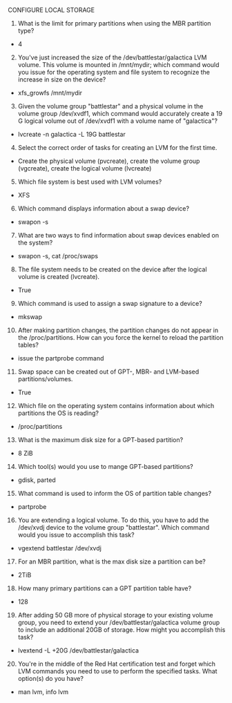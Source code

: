 CONFIGURE LOCAL STORAGE

1) What is the limit for primary partitions when using the MBR partition type?
* 4

2) You've just increased the size of the /dev/battlestar/galactica LVM volume. This volume is mounted in /mnt/mydir; which command would you issue for the operating system and file system to recognize the increase in size on the device?
* xfs_growfs /mnt/mydir

3) Given the volume group "battlestar" and a physical volume in the volume group /dev/xvdf1, which command would accurately create a 19 G logical volume out of /dev/xvdf1 with a volume name of "galactica"?
* lvcreate -n galactica -L 19G battlestar

4) Select the correct order of tasks for creating an LVM for the first time.
* Create the physical volume (pvcreate), create the volume group (vgcreate), create the logical volume (lvcreate)

5) Which file system is best used with LVM volumes?
* XFS

6) Which command displays information about a swap device?
* swapon -s

7) What are two ways to find information about swap devices enabled on the system?
* swapon -s, cat /proc/swaps

8) The file system needs to be created on the device after the logical volume is created (lvcreate).
* True

9) Which command is used to assign a swap signature to a device?
* mkswap

10) After making partition changes, the partition changes do not appear in the /proc/partitions. How can you force the kernel to reload the partition tables?
* issue the partprobe command

11) Swap space can be created out of GPT-, MBR- and LVM-based partitions/volumes.
* True

12) Which file on the operating system contains information about which partitions the OS is reading?
* /proc/partitions

13) What is the maximum disk size for a GPT-based partition?
* 8 ZiB

14) Which tool(s) would you use to mange GPT-based partitions?
* gdisk, parted

15) What command is used to inform the OS of partition table changes?
* partprobe

16) You are extending a logical volume. To do this, you have to add the /dev/xvdj device to the volume group "battlestar". Which command would you issue to accomplish this task?
* vgextend battlestar /dev/xvdj

17) For an MBR partition, what is the max disk size a partition can be?
* 2TiB

18) How many primary partitions can a GPT partition table have?
* 128

19) After adding 50 GB more of physical storage to your existing volume group, you need to extend your /dev/battlestar/galactica volume group to include an additional 20GB of storage. How might you accomplish this task?
* lvextend -L +20G /dev/battlestar/galactica

20) You're in the middle of the Red Hat certification test and forget which LVM commands you need to use to perform the specified tasks. What option(s) do you have?
* man lvm, info lvm
